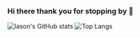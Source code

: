 ### Hi there thank you for stopping by 👋
![Iason's GitHub stats](https://github-readme-stats.vercel.app/api?username=IasonTheodorou&show_icons=true&show=reviews,prs_merged,prs_merged_percentage&theme=tokyonight)
![Top Langs](https://github-readme-stats.vercel.app/api/top-langs/?username=IasonTheodorou&layout=compact&hide=Jupyter%20Notebook,html,makefile,css,cmake)
<!--
[![Top Langs](https://github-readme-stats.vercel.app/api/top-langs/?username=iasonth95&hide=Jupyter%20Notebook,html,makefile,css,cmake)](https://github.com/anuraghazra/github-readme-stats)

**IasonTheodorou/IasonTheodorou** is a ✨ _special_ ✨ repository because its `README.md` (this file) appears on your GitHub profile.

Here are some ideas to get you started:

- 🔭 I’m currently working on ...
- 🌱 I’m currently learning ...
- 👯 I’m looking to collaborate on ...
- 🤔 I’m looking for help with ...
- 💬 Ask me about ...
- 📫 How to reach me: ...
- 😄 Pronouns: ...
- ⚡ Fun fact: ...
-->
